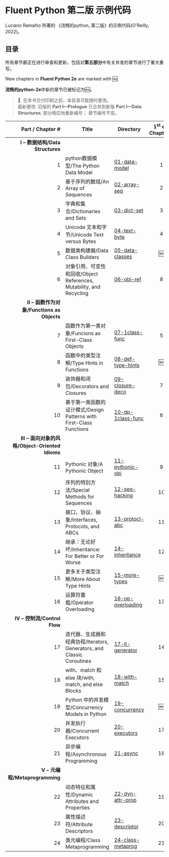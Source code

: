 # Fluent Python 第二版 示例代码

Luciano Ramalho 所著的 《流畅的python, 第二版》的示例代码(O'Reilly, 2022)。


## 目录

所有章节都正在进行审查和更新，包括对**第五部分**中有关并发的章节进行了重大重写。

New chapters in **Fluent Python 2e** are marked with 🆕.

**流畅的python-2e**中新的章节已被标记为🆕。

> 🚨 &nbsp;在本书交付印刷之前，本目录可能随时更改。<BR>
最新更改: 旧版的 **Part I—Prologue** 已合并到新版 **Part I—Data Structures**; 部分相应地重新编号； 章节编号不变。

Part / Chapter #|Title|Directory|1<sup>st</sup> ed. Chapter&nbsp;#
---:|---|---|:---:
**I – 数据结构/Data Structures**|
1|python数据模型/The Python Data Model|[01-data-model](01-data-model)|1
2|基于序列的数组/An Array of Sequences|[02-array-seq](02-array-seq)|2
3|字典和集合/Dictionaries and Sets|[03-dict-set](03-dict-set)|3
4|Unicode 文本和字节/Unicode Text versus Bytes|[04-text-byte](04-text-byte)|4
5|数据类构建器/Data Class Builders|[05-data-classes](05-data-classes)|🆕
6|对象引用、可变性和回收/Object References, Mutability, and Recycling|[06-obj-ref](06-obj-ref)|8
**II – 函数作为对象/Functions as Objects**|
7|函数作为第一类对象/Funcions as First-Class Objects|[07-1class-func](07-1class-func)|5
8|函数中的类型注解/Type Hints in Functions|[08-def-type-hints](08-def-type-hints)|🆕
9|装饰器和闭包/Decorators and Closures|[09-closure-deco](09-closure-deco)|7
10|基于第一类函数的设计模式/Design Patterns with First-Class Functions|[10-dp-1class-func](10-dp-1class-func)|6
**III – 面向对象的风格/Object-Oriented Idioms**|
11|Pythonic 对象/A Pythonic Object|[11-pythonic-obj](11-pythonic-obj)|9
12|序列的特别方法/Special Methods for Sequences|[12-seq-hacking](12-seq-hacking)|10
13|接口，协议，抽象/Interfaces, Protocols, and ABCs|[13-protocl-abc](13-protocol-abc)|11
14|继承：无论好坏/Inheritance: For Better or For Worse|[14-inheritance](14-inheritance)|12
15|更多关于类型注解/More About Type Hints|[15-more-types](15-more-types)|🆕
16|运算符重载/Operator Overloading|[16-op-overloading](16-op-overloading)|13
**IV – 控制流/Control Flow**|
17|迭代器、生成器和经典协程/Iterators, Generators, and Classic Coroutines|[17-it-generator](17-it-generator)|14
18|with、match 和 else 块/with, match, and else Blocks|[18-with-match](18-with-match)|15
19|Python 中的并发模型/Concurrency Models in Python|[19-concurrency](19-concurrency)|🆕
20|并发执行器/Concurrent Executors|[20-executors](20-executors)|17
21|异步编程/Asynchronous Programming|[21-async](21-async)|18
**V – 元编程/Metaprogramming**|
22|动态特征和属性/Dynamic Attributes and Properties|[22-dyn-attr-prop](22-dyn-attr-prop)|19
23|属性描述符/Attribute Descriptors|[23-descriptor](23-descriptor)|20
24|类元编程/Class Metaprogramming|[24-class-metaprog](24-class-metaprog)|21
